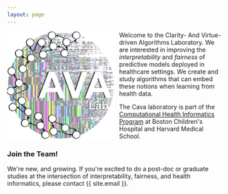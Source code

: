 ```yaml
---
layout: page
---
```


<img style="float: left; padding: 0px 10px 0px 0px;" width="250" height="250" src="/docs/assets/Cava_Lab_logo.png " alt="CAVA Lab logo"/>

Welcome to the Clarity- And Virtue-driven Algorithms Laboratory. 
We are interested in improving the _interpretability_ and _fairness_ of predictive models deployed in healthcare settings.
We create and study algorithms that can embed these notions when learning from health data.

The Cava laboratory is part of the [Computational Health Informatics Program](http://www.chip.org) at Boston Children's Hospital and Harvard Medical School.

### Join the Team!

We're new, and growing. 
If you're excited to do a post-doc or graduate studies at the intersection of interpretability, fairness, and health informatics, please contact {{ site.email }}. 

